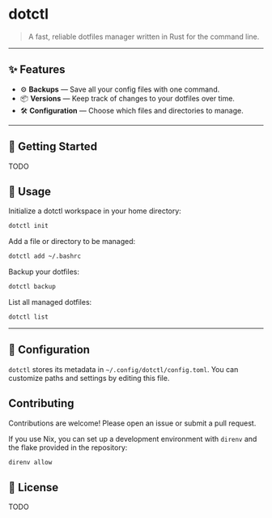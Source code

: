 # dotctl
> A fast, reliable dotfiles manager written in Rust for the command line.

---

## ✨ Features
- ⚙️ **Backups** — Save all your config files with one command.
- 📦 **Versions** — Keep track of changes to your dotfiles over time.
- 🛠️ **Configuration** — Choose which files and directories to manage.

---

## 🚀 Getting Started

TODO

## 🧰 Usage

Initialize a dotctl workspace in your home directory:

```bash
dotctl init
```

Add a file or directory to be managed:

```bash
dotctl add ~/.bashrc
```

Backup your dotfiles:

```bash
dotctl backup
```

List all managed dotfiles:

```bash
dotctl list
```

---

## 🧠 Configuration

`dotctl` stores its metadata in `~/.config/dotctl/config.toml`.
You can customize paths and settings by editing this file.

## Contributing

Contributions are welcome! Please open an issue or submit a pull request.

If you use Nix, you can set up a development environment with `direnv` and the flake provided in the repository:

```bash
direnv allow
```

## 📄 License

TODO